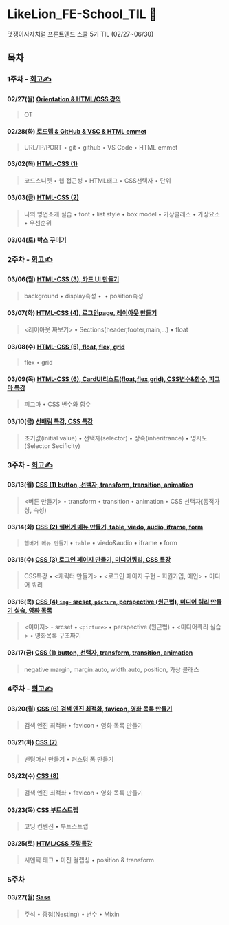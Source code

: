 # LikeLion_FE-School_TIL 🌼

멋쟁이사자처럼 프론트엔드 스쿨 5기 TIL (02/27~06/30)

## 목차

### 1주차 - [회고✍️](https://velog.io/@day_1226/%EB%A9%8B%EC%9F%81%EC%9D%B4%EC%82%AC%EC%9E%90%EC%B2%98%EB%9F%BC-FE%EC%8A%A4%EC%BF%A8-5%EA%B8%B0-1%EC%A3%BC%EC%B0%A8-%ED%9A%8C%EA%B3%A0)

#### 02/27(월) [Orientation & HTML/CSS 강의](https://github.com/Da-Youn/LikeLion-FE-School_TIL/tree/main/230227%20-%20OT%2C%EC%9D%B4%EB%A0%A5%EC%84%9C%20%EB%A7%8C%EB%93%A4%EA%B8%B0)
> OT
#### 02/28(화) [로드맵 & GitHub & VSC & HTML emmet](https://github.com/Da-Youn/LikeLion-FE-School_TIL/tree/main/230228%20-%20%EB%A1%9C%EB%93%9C%EB%A7%B5%2CGitHub)
>URL/IP/PORT • git • github • VS Code • HTML emmet
#### 03/02(목) [HTML-CSS (1)](https://github.com/Da-Youn/LikeLion-FE-School_TIL/tree/main/230302%20-%20HTML-CSS%20(1))
>코드스니펫 • 웹 접근성 • HTML태그 • CSS선택자 • 단위
#### 03/03(금) [HTML-CSS (2)](https://github.com/Da-Youn/LikeLion-FE-School_TIL/tree/main/230303%20-%20HTML-CSS%20(2))
>나의 명언소개 실습 • font • list style • box model • 가상클래스 • 가상요소 • 우선순위
#### 03/04(토) [박스 꾸미기](https://github.com/Da-Youn/LikeLion-FE-School_TIL/tree/main/230304%20-%20CSS%20%EB%B0%95%EC%8A%A4%20%EA%BE%B8%EB%AF%B8%EA%B8%B0)


### 2주차 - [회고✍️](https://velog.io/@day_1226/%EB%A9%8B%EC%9F%81%EC%9D%B4%EC%82%AC%EC%9E%90%EC%B2%98%EB%9F%BC-FE%EC%8A%A4%EC%BF%A8-5%EA%B8%B02%EC%A3%BC%EC%B0%A8-%ED%9A%8C%EA%B3%A0)

#### 03/06(월) [HTML-CSS (3), 카드 UI 만들기](https://github.com/Da-Youn/LikeLion-FE-School_TIL/tree/main/230306%20-%20HTML-CSS%20(3)%2C%20%EC%B9%B4%EB%93%9C%20UI%20%EB%A7%8C%EB%93%A4%EA%B8%B0)
>background • display속성 • <img> • position속성

#### 03/07(화) [HTML-CSS (4), 로그인page, 레이아웃 만들기](https://github.com/Da-Youn/LikeLion-FE-School_TIL/tree/main/230307%20-%20HTML-CSS%20(4)%2C%20%EB%A1%9C%EA%B7%B8%EC%9D%B8page%2C%20%EB%A0%88%EC%9D%B4%EC%95%84%EC%9B%83%20%EB%A7%8C%EB%93%A4%EA%B8%B0)
><레이아웃 짜보기> • Sections(header,footer,main,…) • float 
#### 03/08(수) [HTML-CSS (5), float, flex, grid](https://github.com/Da-Youn/LikeLion-FE-School_TIL/tree/main/230308%20-%20HTML-CSS%20(5))
>flex • grid
#### 03/09(목) [HTML-CSS (6), CardUI리스트(float,flex,grid), CSS변수&함수, 피그마 특강](https://github.com/Da-Youn/LikeLion-FE-School_TIL/tree/main/230309%20-%20HTMl-CSS%20(6))
>피그마 • CSS 변수와 함수
#### 03/10(금) [선배림 특강, CSS 특강](https://github.com/Da-Youn/LikeLion-FE-School_TIL/tree/main/230310%20-%20%EC%84%A0%EB%B0%B0%ED%8A%B9%EA%B0%95%2C%20CSS%ED%8A%B9%EA%B0%95)
>초기값(initial value) • 선택자(selector) • 상속(inheritrance) • 명시도(Selector Secificity) 

### 3주차 - [회고✍️](https://velog.io/@day_1226/%EB%A9%8B%EC%82%AC-%ED%9A%8C%EA%B3%A0)
#### 03/13(월) [CSS (1) button, 선택자, transform, transition, animation](https://github.com/Da-Youn/LikeLion-FE-School_TIL/tree/main/230313%20-%20CSS%20(1))
><버튼 만들기> • transform • transition • animation • CSS 선택자(동적가상, 속성) 
#### 03/14(화) [CSS (2) 햄버거 메뉴 만들기, table, viedo, audio, iframe, form](https://github.com/Da-Youn/LikeLion-FE-School_TIL/tree/main/230314%20-%20CSS%20(2))
>`햄버거 메뉴 만들기` • `table` • viedo&audio • iframe • form
#### 03/15(수) [CSS (3) 로그인 페이지 만들기, 미디어쿼리, CSS 특강](https://github.com/Da-Youn/LikeLion-FE-School_TIL/tree/main/230315%20-%20CSS%20(3)%2C%20CSS%ED%8A%B9%EA%B0%95%20(2))
>CSS특강 • <캐릭터 만들기> • <로그인 페이지 구현 - 회원가입, 메인> • 미디어 쿼리
#### 03/16(목) [CSS (4) `img`- srcset, `picture`, perspective (원근법), 미디어 쿼리 만들기 실습, 영화 목록](https://github.com/Da-Youn/LikeLion-FE-School_TIL/tree/main/230316%20-%20CSS%20(4))
><이미지> - srcset • `<picture>` • perspective (원근법) • <미디어쿼리 실습> • 영화목록 구조짜기
#### 03/17(금) [CSS (1) button, 선택자, transform, transition, animation](https://github.com/Da-Youn/LikeLion-FE-School_TIL/tree/main/230317%20-%20CSS%20(5)/CSS%20%ED%8A%B9%EA%B0%952)
>negative margin, margin:auto, width:auto, position, 가상 클래스


### 4주차 - [회고✍️](https://velog.io/@day_1226/%EB%A9%8B%EC%9F%81%EC%9D%B4%EC%82%AC%EC%9E%90%EC%B2%98%EB%9F%BC-FE%EC%8A%A4%EC%BF%A8-5%EA%B8%B0-4%EC%A3%BC%EC%B0%A8-%ED%9A%8C%EA%B3%A0)
#### 03/20(월) [CSS (6) 검색 엔진 최적화, favicon, 영화 목록 만들기](https://github.com/Da-Youn/LikeLion-FE-School_TIL/tree/main/230320%20-%20CSS%20(6))
>검색 엔진 최적화 • favicon • 영화 목록 만들기
#### 03/21(화) [CSS (7)](https://github.com/Da-Youn/LikeLion-FE-School_TIL/tree/main/230321%20-%20CSS%20(7))
>밴딩머신 만들기 • 커스텀 폼 만들기
#### 03/22(수) [CSS (8)](https://github.com/Da-Youn/LikeLion-FE-School_TIL/tree/main/230322%20-%20CSS%20(8))
>검색 엔진 최적화 • favicon • 영화 목록 만들기
#### 03/23(목) [CSS 부트스트랩](https://github.com/Da-Youn/LikeLion-FE-School_TIL/tree/main/230323%20-%20%EB%B6%80%ED%8A%B8%EC%8A%A4%ED%8A%B8%EB%9E%A9)
>코딩 컨벤션 • 부트스트랩
#### 03/25(토) [HTML/CSS 주말특강](https://github.com/Da-Youn/LikeLion-FE-School_TIL/tree/main/230325%20-%20%EC%A3%BC%EB%A7%90%20%ED%8A%B9%EA%B0%95)
>시멘틱 태그 • 마진 컬랩싱 • position & transform

### 5주차
#### 03/27(월) [Sass](https://github.com/Da-Youn/LikeLion-FE-School_TIL/tree/main/230327%20-%20Sass/%EC%88%98%EC%97%85%20%EC%9E%90%EB%A3%8C)
>주석 • 중첩(Nesting) • 변수 • Mixin


